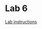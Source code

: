 # Lab 6

[Lab instructions](https://gmierzwinski.github.io/bishops/cs321/resources/CS321_Lab_08.pdf)
